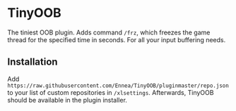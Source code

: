 # TinyOOB

The tiniest OOB plugin. Adds command `/frz`, which freezes the game thread for the specified time in seconds. For all your input buffering needs.

## Installation

Add `https://raw.githubusercontent.com/Ennea/TinyOOB/pluginmaster/repo.json` to your list of custom repositories in `/xlsettings`. Afterwards, TinyOOB should be available in the plugin installer.
